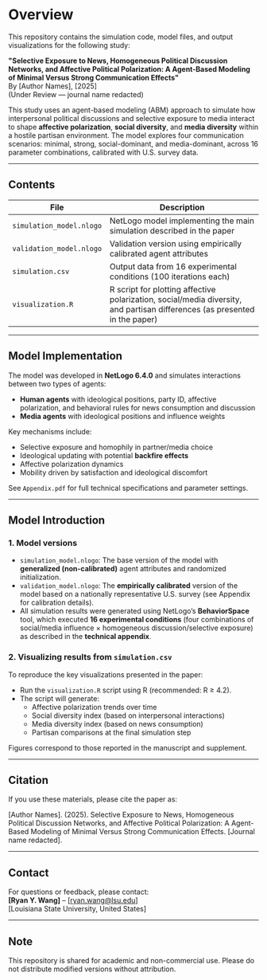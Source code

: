 # Overview

This repository contains the simulation code, model files, and output visualizations for the following study:

**"Selective Exposure to News, Homogeneous Political Discussion Networks, and Affective Political Polarization: A Agent-Based Modeling of Minimal Versus Strong Communication Effects"**  
By [Author Names], [2025]  
(Under Review — journal name redacted)

This study uses an agent-based modeling (ABM) approach to simulate how interpersonal political discussions and selective exposure to media interact to shape **affective polarization**, **social diversity**, and **media diversity** within a hostile partisan environment. The model explores four communication scenarios: minimal, strong, social-dominant, and media-dominant, across 16 parameter combinations, calibrated with U.S. survey data.

---

## Contents

| File | Description |
|------|-------------|
| `simulation_model.nlogo` | NetLogo model implementing the main simulation described in the paper |
| `validation_model.nlogo` | Validation version using empirically calibrated agent attributes |
| `simulation.csv` | Output data from 16 experimental conditions (100 iterations each) |
| `visualization.R` | R script for plotting affective polarization, social/media diversity, and partisan differences (as presented in the paper) |

---

## Model Implementation

The model was developed in **NetLogo 6.4.0** and simulates interactions between two types of agents:

- **Human agents** with ideological positions, party ID, affective polarization, and behavioral rules for news consumption and discussion
- **Media agents** with ideological positions and influence weights

Key mechanisms include:
- Selective exposure and homophily in partner/media choice
- Ideological updating with potential **backfire effects**
- Affective polarization dynamics
- Mobility driven by satisfaction and ideological discomfort

See `Appendix.pdf` for full technical specifications and parameter settings.

---

## Model Introduction

### 1. **Model versions**

- `simulation_model.nlogo`: The base version of the model with **generalized (non-calibrated)** agent attributes and randomized initialization.
- `validation_model.nlogo`: The **empirically calibrated** version of the model based on a nationally representative U.S. survey (see Appendix for calibration details).
- All simulation results were generated using NetLogo’s **BehaviorSpace** tool, which executed **16 experimental conditions** (four combinations of social/media influence × homogeneous discussion/selective exposure) as described in the **technical appendix**.

### 2. **Visualizing results from `simulation.csv`**

To reproduce the key visualizations presented in the paper:

- Run the `visualization.R` script using R (recommended: R ≥ 4.2).
- The script will generate:
  - Affective polarization trends over time  
  - Social diversity index (based on interpersonal interactions)  
  - Media diversity index (based on news consumption)  
  - Partisan comparisons at the final simulation step

Figures correspond to those reported in the manuscript and supplement.

---

## Citation

If you use these materials, please cite the paper as:

[Author Names]. (2025). Selective Exposure to News, Homogeneous Political Discussion Networks, and Affective Political Polarization: A Agent-Based Modeling of Minimal Versus Strong Communication Effects. [Journal name redacted].

---

## Contact

For questions or feedback, please contact:  
**[Ryan Y. Wang]** – [ryan.wang@lsu.edu]  
[Louisiana State University, United States]

---

## Note

This repository is shared for academic and non-commercial use. Please do not distribute modified versions without attribution.
